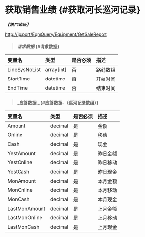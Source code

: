 # 获取销售业绩 {#获取河长巡河记录}

_**【接口地址】**_

[http://ip:port/EqmQuery/Equipment/GetSaleReport](http://ip:port/EqmQuery/Equipment/GetSaleReport)

> #### _请求数据_ {#请求数据}

| 变量名 | 类型 | 是否必须 | 描述 |
| :--- | :--- | :--- | :--- |
| LineSysNoList | array\[int\] | 否 | 路线数组 |
| StartTime | datetime | 否 | 开始时间 |
| EndTime | datetime | 否 | 结束时间 |

> #### _应答数据 _ {#应答数据-（巡河记录数组）}

| 变量名 | 类型 | 是否必须 | 描述 |
| :--- | :--- | :--- | :--- |
| Amount | decimal | 是 | 金额 |
| Online | decimal | 是 | 移动 |
| Cash | decimal | 是 | 现金 |
| YestAmount | decimal | 是 | 昨日金额 |
| YestOnline | decimal | 是 | 昨日移动 |
| YestCash | decimal | 是 | 昨日现金 |
| MonAmount | decimal | 是 | 本月金额 |
| MonOnline | decimal | 是 | 本月移动 |
| MonCash | decimal | 是 | 本月现金 |
| LastMonAmount | decimal | 是 | 上月金额 |
| LastMonOnline | decimal | 是 | 上月移动 |
| LastMonCash | decimal | 是 | 上月现金 |



